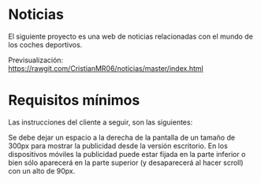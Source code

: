 # Noticias

El siguiente proyecto es una web de noticias relacionadas con el mundo de los coches deportivos.

Previsualización: https://rawgit.com/CristianMR06/noticias/master/index.html

# Requisitos mínimos

Las instrucciones del cliente a seguir, son las siguientes:

Se debe dejar un espacio a la derecha de la pantalla de un tamaño de 300px para mostrar la publicidad desde la versión escritorio.
En los dispositivos móviles la publicidad puede estar fijada en la parte inferior o bien sólo aparecerá en la parte superior (y desaparecerá al hacer scroll) con un alto de 90px.

